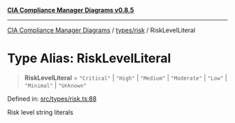 [**CIA Compliance Manager Diagrams v0.8.5**](../../../README.md)

***

[CIA Compliance Manager Diagrams](../../../modules.md) / [types/risk](../README.md) / RiskLevelLiteral

# Type Alias: RiskLevelLiteral

> **RiskLevelLiteral** = `"Critical"` \| `"High"` \| `"Medium"` \| `"Moderate"` \| `"Low"` \| `"Minimal"` \| `"Unknown"`

Defined in: [src/types/risk.ts:88](https://github.com/Hack23/cia-compliance-manager/blob/3ae0301247f765ba03c8c0fe645db4718bb8af76/src/types/risk.ts#L88)

Risk level string literals
